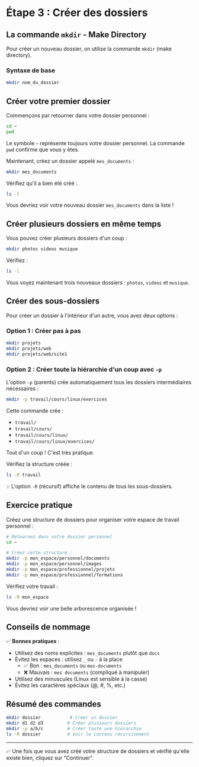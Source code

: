# Étape 3 : Créer des dossiers

## La commande `mkdir` - Make Directory

Pour créer un nouveau dossier, on utilise la commande `mkdir` (make directory).

### Syntaxe de base

```bash
mkdir nom_du_dossier
```

## Créer votre premier dossier

Commençons par retourner dans votre dossier personnel :

```bash
cd ~
pwd
```

Le symbole `~` représente toujours votre dossier personnel. La commande `pwd` confirme que vous y êtes.

Maintenant, créez un dossier appelé `mes_documents` :

```bash
mkdir mes_documents
```

Vérifiez qu'il a bien été créé :

```bash
ls -l
```

Vous devriez voir votre nouveau dossier `mes_documents` dans la liste !

## Créer plusieurs dossiers en même temps

Vous pouvez créer plusieurs dossiers d'un coup :

```bash
mkdir photos videos musique
```

Vérifiez :

```bash
ls -l
```

Vous voyez maintenant trois nouveaux dossiers : `photos`, `videos` et `musique`.

## Créer des sous-dossiers

Pour créer un dossier à l'intérieur d'un autre, vous avez deux options :

### Option 1 : Créer pas à pas

```bash
mkdir projets
mkdir projets/web
mkdir projets/web/site1
```

### Option 2 : Créer toute la hiérarchie d'un coup avec `-p`

L'option `-p` (parents) crée automatiquement tous les dossiers intermédiaires nécessaires :

```bash
mkdir -p travail/cours/linux/exercices
```

Cette commande crée :
- `travail/`
- `travail/cours/`
- `travail/cours/linux/`
- `travail/cours/linux/exercices/`

Tout d'un coup ! C'est très pratique.

Vérifiez la structure créée :

```bash
ls -R travail
```

💡 L'option `-R` (récursif) affiche le contenu de tous les sous-dossiers.

## Exercice pratique

Créez une structure de dossiers pour organiser votre espace de travail personnel :

```bash
# Retournez dans votre dossier personnel
cd ~

# Créez cette structure :
mkdir -p mon_espace/personnel/documents
mkdir -p mon_espace/personnel/images
mkdir -p mon_espace/professionnel/projets
mkdir -p mon_espace/professionnel/formations
```

Vérifiez votre travail :

```bash
ls -R mon_espace
```

Vous devriez voir une belle arborescence organisée !

## Conseils de nommage

✅ **Bonnes pratiques** :
- Utilisez des noms explicites : `mes_documents` plutôt que `docs`
- Évitez les espaces : utilisez `_` ou `-` à la place
  - ✅ Bon : `mes_documents` ou `mes-documents`
  - ❌ Mauvais : `mes documents` (compliqué à manipuler)
- Utilisez des minuscules (Linux est sensible à la casse)
- Évitez les caractères spéciaux (@, #, %, etc.)

## Résumé des commandes

```bash
mkdir dossier           # Créer un dossier
mkdir d1 d2 d3         # Créer plusieurs dossiers
mkdir -p a/b/c         # Créer toute une hiérarchie
ls -R dossier          # Voir le contenu récursivement
```

---

✅ Une fois que vous avez créé votre structure de dossiers et vérifié qu'elle existe bien, cliquez sur "Continuer".
